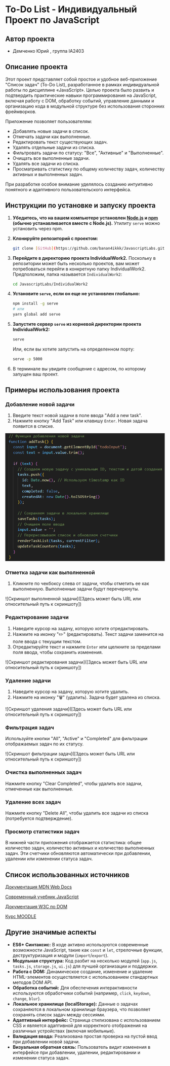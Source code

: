 # To-Do List - Индивидуальный Проект по JavaScript

## Автор проекта

* Демченко Юрий , группа IA2403
  
## Описание проекта

Этот проект представляет собой простое и удобное веб-приложение "Список задач" (To-Do List), разработанное в рамках индивидуальной работы по дисциплине «JavaScript». Целью проекта было развить и подтвердить практические навыки программирования на JavaScript, включая работу с DOM, обработку событий, управление данными и организацию кода в модульной структуре без использования сторонних фреймворков.

Приложение позволяет пользователям:

* Добавлять новые задачи в список.
* Отмечать задачи как выполненные.
* Редактировать текст существующих задач.
* Удалять отдельные задачи из списка.
* Фильтровать задачи по статусу: "Все", "Активные" и "Выполненные".
* Очищать все выполненные задачи.
* Удалять все задачи из списка.
* Просматривать статистику по общему количеству задач, количеству активных и выполненных задач.

При разработке особое внимание уделялось созданию интуитивно понятного и адаптивного пользовательского интерфейса.

## Инструкции по установке и запуску проекта

1.  **Убедитесь, что на вашем компьютере установлен [Node.js](https://nodejs.org/) и [npm](https://www.npmjs.com/) (обычно устанавливается вместе с Node.js).** Утилиту `serve` можно установить через npm.

2.  **Клонируйте репозиторий с проектом:**
    ```bash
    git clone [GitHub](https://github.com/banan4ikkk/JavascriptLabs.git)
    ```

3.  **Перейдите в директорию проекта IndividualWork2.** Поскольку в репозитории может быть несколько проектов, вам может потребоваться перейти в конкретную папку IndividualWork2. Предположим, папка называется `IndividualWork2`:
    ```bash
    cd JavascriptLabs/IndividualWork2
    ```
    
4.  **Установите `serve`, если он еще не установлен глобально:**
    ```bash
    npm install -g serve
    # или
    yarn global add serve
    ```

5.  **Запустите сервер `serve` из корневой директории проекта IndividualWork2:**
    ```bash
    serve
    ```

    Или, если вы хотите запустить на определенном порту:

    ```bash
    serve -p 5000
    ```

6.  В терминале вы увидите сообщение с адресом, по которому запущен ваш проект.

## Примеры использования проекта

### Добавление новой задачи

1.  Введите текст новой задачи в поле ввода "Add a new task".
2.  Нажмите кнопку "Add Task" или клавишу `Enter`. Новая задача появится в списке.

![Скриншот добавления задачи](https://github.com/banan4ikkk/JavascriptLabs/blob/main/IndividualWork2/screens/image1.png)

### Отметка задачи как выполненной

1.  Кликните по чекбоксу слева от задачи, чтобы отметить ее как выполненную. Выполненные задачи будут перечеркнуты.

![Скриншот выполненной задачи]([Здесь может быть URL или относительный путь к скриншоту])

### Редактирование задачи

1.  Наведите курсор на задачу, которую хотите отредактировать.
2.  Нажмите на иконку "✏️" (редактировать). Текст задачи заменится на поле ввода с текущим текстом.
3.  Отредактируйте текст и нажмите `Enter` или щелкните за пределами поля ввода, чтобы сохранить изменения.

![Скриншот редактирования задачи]([Здесь может быть URL или относительный путь к скриншоту])

### Удаление задачи

1.  Наведите курсор на задачу, которую хотите удалить.
2.  Нажмите на иконку "🗑️" (удалить). Задача будет удалена из списка.

![Скриншот удаления задачи]([Здесь может быть URL или относительный путь к скриншоту])

### Фильтрация задач

Используйте кнопки "All", "Active" и "Completed" для фильтрации отображаемых задач по их статусу.

![Скриншот фильтрации задач]([Здесь может быть URL или относительный путь к скриншоту])

### Очистка выполненных задач

Нажмите кнопку "Clear Completed", чтобы удалить все задачи, отмеченные как выполненные.

### Удаление всех задач

Нажмите кнопку "Delete All", чтобы удалить все задачи из списка (потребуется подтверждение).

### Просмотр статистики задач

В нижней части приложения отображается статистика: общее количество задач, количество активных и количество выполненных задач. Эти счетчики обновляются автоматически при добавлении, удалении или изменении статуса задач.

## Список использованных источников

[Документация MDN Web Docs](https://developer.mozilla.org/ru/)

[Современный учебник JavaScript](https://learn.javascript.ru/)

[Документация W3C по DOM](https://www.w3.org/DOM/)

[Курс MOODLE](https://github.com/MSU-Courses/javascript)


## Другие значимые аспекты

* **ES6+ Синтаксис:** В коде активно используются современные возможности JavaScript, такие как `const` и `let`, стрелочные функции, деструктуризация и модули (`import`/`export`).
* **Модульная структура:** Код разбит на несколько модулей (`app.js`, `tasks.js`, `storage.js`, `ui.js`) для лучшей организации и поддержки.
* **Работа с DOM:** Динамическое создание, изменение и удаление HTML-элементов осуществляется с использованием стандартных методов DOM API.
* **Обработка событий:** Для обеспечения интерактивности используются обработчики событий (например, `click`, `keydown`, `change`, `blur`).
* **Локальное хранилище (localStorage):** Данные о задачах сохраняются в локальном хранилище браузера, что позволяет сохранять список задач между сессиями.
* **Адаптивный интерфейс:** Страница стилизована с использованием CSS и является адаптивной для корректного отображения на различных устройствах (включая мобильные).
* **Валидация ввода:** Реализована простая проверка на пустой ввод при добавлении новой задачи.
* **Визуальная обратная связь:** Пользователь видит изменения в интерфейсе при добавлении, удалении, редактировании и изменении статуса задач.

